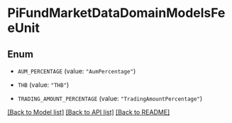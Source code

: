 # PiFundMarketDataDomainModelsFeeUnit

## Enum


* `AUM_PERCENTAGE` (value: `"AumPercentage"`)

* `THB` (value: `"THB"`)

* `TRADING_AMOUNT_PERCENTAGE` (value: `"TradingAmountPercentage"`)


[[Back to Model list]](../README.md#documentation-for-models) [[Back to API list]](../README.md#documentation-for-api-endpoints) [[Back to README]](../README.md)


